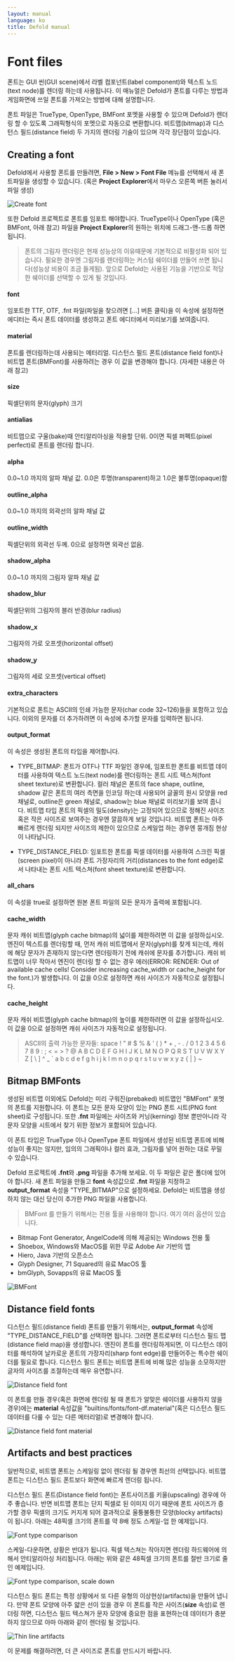 ```yaml
---
layout: manual
language: ko
title: Defold manual
---
```


# Font files
폰트는 GUI 씬(GUI scene)에서 라벨 컴포넌트(label component)와 텍스트 노드(text node)를 렌더링 하는데 사용됩니다. 이 매뉴얼은 Defold가 폰트를 다루는 방법과 게임화면에 쓰일 폰트를 가져오는 방법에 대해 설명합니다.

폰트 파일은 TrueType, OpenType, BMFont 포멧을 사용할 수 있으며 Defold가 렌더링 할 수 있도록 그래픽형식의 포멧으로 자동으로 변환합니다. 비트맵(bitmap)과 디스턴스 필드(distance field) 두 가지의 렌더링 기술이 있으며 각각 장단점이 있습니다.

## Creating a font
Defold에서 사용할 폰트를 만들려면, **File > New > Font File** 메뉴를 선택해서 새 폰트파일을 생성할 수 있습니다. (혹은 **Project Explorer**에서 마우스 오른쪽 버튼 눌러서 파일 생성)

![Create font](../images/font/fonts_create.png)

또한 Defold 프로젝트로 폰트를 임포트 해야합니다. TrueType이나 OpenType (혹은 BMFont, 아래 참고)  파일을 **Project Explorer**의 원하는 위치에 드래그-앤-드롭 하면 됩니다.

> 폰트의 그림자 렌더링은 현재 성능상의 이유때문에 기본적으로 비활성화 되어 있습니다. 필요한 경우엔 그림자를 렌더링하는 커스텀 쉐이더를 만들어 쓰면 됩니다(성능상 비용이 조금 들게됨). 앞으로 Defold는 사용된 기능을 기반으로 적당한 쉐이더를 선택할 수 있게 될 것입니다.

#### font
임포트한  TTF, OTF, .fnt 파일(파일을 찾으려면 [...] 버튼 클릭)을 이 속성에 설정하면 에디터는 즉시 폰트 데이터를 생성하고 폰트 에디터에서 미리보기를 보여줍니다.
#### material
폰트를 렌더링하는데 사용되는 메터리얼. 디스턴스 필드 폰트(distance field font)나 비트맵 폰트(BMFont)를 사용하려는 경우 이 값을 변경해야 합니다. (자세한 내용은 아래 참고)
#### size
픽셀단위의 문자(glyph) 크기
#### antialias
비트맵으로 구울(bake)때 안티알리아싱을 적용할 단위. 0이면 픽셀 퍼펙트(pixel perfect)로 폰트를 렌더링 합니다.
#### alpha
0.0~1.0 까지의 알파 채널 값. 0.0은 투명(transparent)하고 1.0은 불투명(opaque)함
#### outline_alpha
0.0~1.0 까지의 외곽선의 알파 채널 값
#### outline_width
픽셀단위의 외곽선 두께. 0으로 설정하면 외곽선 없음.
#### shadow_alpha
0.0~1.0 까지의 그림자 알파 채널 값
#### shadow_blur
픽셀단위의 그림자의 블러 반경(blur radius)
#### shadow_x
그림자의 가로 오프셋(horizontal offset)
#### shadow_y
그림자의 세로 오프셋(vertical offset)
#### extra_characters
기본적으로 폰트는 ASCII의 인쇄 가능한 문자(char code 32~126)들을 포함하고 있습니다. 이외의 문자를 더 추가하려면 이 속성에 추가할 문자를 입력하면 됩니다.
#### output_format
이 속성은 생성된 폰트의 타입을 제어합니다.

* TYPE_BITMAP: 폰트가 OTF나 TTF 파일인 경우에, 임포트한 폰트를 비트맵 데이터를 사용하여 텍스트 노드(text node)를 렌더링하는 폰트 시트 텍스쳐(font sheet texture)로 변환합니다. 컬러 채널은 폰트의 face shape, outline, shadow 같은 폰트의 여러 측면을 인코딩 하는데 사용되어 글꼴의 원시 모양을 red 채널로, outline은 green 채널로, shadow는 blue 채널로 미리보기를 보여 줍니다. 비트맵 타입 폰트의 픽셀의 밀도(density)는 고정되어 있으므로 정해진 사이즈 혹은  작은 사이즈로 보여주는 경우엔 깔끔하게 보일 것입니다. 비트맵 폰트는 아주 빠르게 렌더링 되지만 사이즈의 제한이 있으므로 스케일업 하는 경우엔 뭉개짐 현상이 나타납니다.

* TYPE_DISTANCE_FIELD: 임포트한 폰트를 픽셀 데이터를 사용하여 스크린 픽셀(screen pixel)이 아니라 폰트 가장자리의 거리(distances to the font edge)로서 나타내는 폰트 시트 텍스쳐(font sheet texture)로 변환합니다.

#### all_chars
이 속성을 true로 설정하면 원본 폰트 파일의 모든 문자가 출력에 포함됩니다.
#### cache_width
문자 캐쉬 비트맵(glyph cache bitmap)의 넓이를 제한하려면 이 값을 설정하십시오. 엔진이 텍스트를 렌더링할 때, 먼저 캐쉬 비트맵에서 문자(glyph)를 찾게 되는데, 캐쉬에 해당 문자가 존재하지 않는다면 렌더링하기 전에 캐쉬에 문자를 추가합니다. 캐쉬 비트맵이 너무 작아서 엔진이 렌더링 할 수 없는 경우 에러(ERROR: RENDER: Out of available cache cells! Consider increasing cache_width or cache_height for the font.)가 발생합니다. 이 값을 0으로 설정하면 캐쉬 사이즈가 자동적으로 설정됩니다.

#### cache_height
문자 캐쉬 비트맵(glyph cache bitmap)의 높이를 제한하려면 이 값을 설정하십시오.  이 값을 0으로 설정하면 캐쉬 사이즈가 자동적으로 설정됩니다.

> ASCII의 출력 가능한 문자들: space ! " # $ % & ' ( ) * + , - . / 0 1 2 3 4 5 6 7 8 9 : ; < = > ? @ A B C D E F G H I J K L M N O P Q R S T U V W X Y Z [ \ ] ^ _ ` a b c d e f g h i j k l m n o p q r s t u v w x y z { | } ~

## Bitmap BMFonts
생성된 비트맵 이외에도 Defold는 미리 구워진(prebaked) 비트맵인 "BMFont" 포멧의 폰트를 지원합니다. 이 폰트는 모든 문자 모양이 있는 PNG 폰트 시트(PNG font sheet)로 구성됩니다. 또한 **.fnt** 파일에는 사이즈와 커닝(kerning) 정보 뿐만아니라 각 문자 모양을 시트에서 찾기 위한 정보가 포함되어 있습니다.

이 폰트 타입은 TrueType 이나 OpenType 폰트 파일에서 생성된 비트맵 폰트에 비해 성능이 좋지는 않지만, 임의의 그래픽이나 컬러 효과, 그림자를 넣어 원하는 대로 꾸밀 수 있습니다.

Defold 프로젝트에 **.fnt**와 **.png** 파일을 추가해 보세요. 이 두 파일은 같은 폴더에 있어야 합니다. 새 폰트 파일을 만들고 **font** 속성값으로 **.fnt** 파일을 지정하고 **output_format** 속성을 "TYPE_BITMAP"으로 설정하세요. Defold는 비트맵을 생성하지 않는 대신 당신이 추가한 PNG 파일을 사용합니다.

> BMFont 를 만들기 위해서는 전용 툴을 사용해야 합니다. 여기 여러 옵션이 있습니다.
* Bitmap Font Generator, AngelCode에 의해 제공되는 Windows 전용 툴
* Shoebox, Windows와 MacOS를 위한 무료 Adobe Air 기반의 앱
* Hiero, Java 기반의 오픈소스
* Glyph Designer, 71 Squared의 유료 MacOS 툴
* bmGlyph, Sovapps의 유료 MacOS 툴

![BMFont](../images/font/fonts_bmfont.png)

## Distance field fonts
디스턴스 필드(distance field) 폰트를 만들기 위해서는, **output_format** 속성에 "TYPE_DISTANCE_FIELD"를 선택하면 됩니다. 그러면 폰트로부터 디스턴스 필드 맵(distance field map)을 생성합니다. 엔진이 폰트를 렌더링하게되면, 이 디스턴스 데이터를 해석하여 날카로운 폰트의 가장자리(sharp font edge)를 만들어주는 특수한 쉐이더를 필요로 합니다. 디스턴스 필드 폰트는 비트맵 폰트에 비해 많은 성능을 소모하지만 글자의 사이즈를 조절하는데 매우 유연합니다.

![Distance field font](../images/font/fonts_distance_field.png)

이 폰트를 만들 경우(혹은 화면에 렌더링 될 때 폰트가 알맞은 쉐이더를 사용하지 않을 경우)에는 **material** 속성값을 "builtins/fonts/font-df.material"(혹은 디스턴스 필드 데이터를 다룰 수 있는 다른 메터리얼)로 변경해야 합니다.

![Distance field font material](../images/font/fonts_distance_field_material.png)

## Artifacts and best practices
일반적으로, 비트맵 폰트는 스케일링 없이 렌더링 될 경우엔 최선의 선택입니다. 비트맵 폰트는 디스턴스 필드 폰트보다 화면에 빠르게 렌더링 됩니다.

디스턴스 필드 폰트(Distance field font)는 폰트사이즈를 키울(upscaling) 경우에 아주 좋습니다. 반면 비트맵 폰트는 단지 픽셀로 된 이미지 이기 때문에 폰트 사이즈가 증가할 경우 픽셀의 크기도 커지게 되어 결과적으로 울퉁불퉁한 모양(blocky artifacts)이 됩니다. 아래는 48픽셀 크기의 폰트를 약 8배 정도 스케일-업 한 예제입니다.

![Font type comparison](../images/font/fonts_comparison.png)

스케일-다운하면, 상황은 반대가 됩니다. 픽셀 텍스쳐는 작아지면 렌더링 하드웨어에 의해서 안티알리아싱 처리됩니다. 아래는 위와 같은 48픽셀 크기의 폰트를 절반 크기로 줄인 예제입니다.

![Font type comparison, scale down](../images/font/fonts_comparison_scaledown.png)

디스턴스 필드 폰트는 특정 상황에서 또 다른 유형의 이상현상(artifacts)을 만들어 냅니다. 만약 폰트 모양에 아주 얇은 선이 있을 경우 이 폰트를 작은 사이즈(**size** 속성)로 렌더링 하면, 디스턴스 필드 텍스쳐가 문자 모양에 중요한 점을 표현하는데 데이터가 충분하지 않으므로 아마 아래와 같이 렌더링 될 것입니다.

![Thin line artifacts](../images/font/fonts_thin_line_artifacts.png)

이 문제를 해결하려면, 더 큰 사이즈로 폰트를 만드시기 바랍니다.
